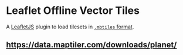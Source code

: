 # Leaflet Offline Vector Tiles

A [LeafletJS](http://www.leafletjs.com) plugin to load tilesets in [`.mbtiles` format](https://github.com/mapbox/mbtiles-spec).


## https://data.maptiler.com/downloads/planet/
